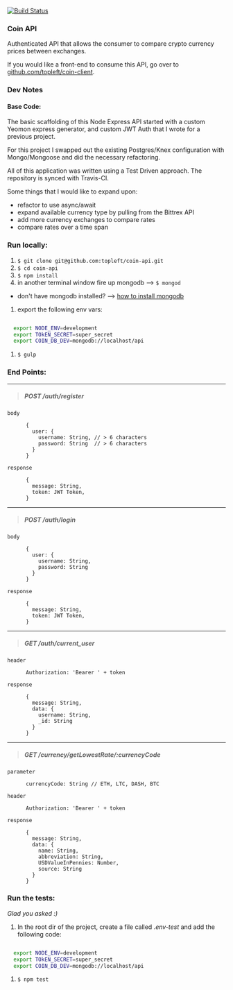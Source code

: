 [![Build Status](https://travis-ci.org/topleft/coin-api.svg?branch=master)](https://travis-ci.org/topleft/coin-api)


### Coin API

Authenticated API that allows the consumer to compare crypto currency prices between exchanges.

If you would like a front-end to consume this API, go over to [github.com/topleft/coin-client](https://github.com/topleft/coin-client).


### Dev Notes

#### Base Code:  

The basic scaffolding of this Node Express API started with a custom Yeomon express generator, and custom JWT Auth that I wrote for a previous project.

For this project I swapped out the existing Postgres/Knex configuration with Mongo/Mongoose and did the necessary refactoring.

All of this application was written using a Test Driven approach. The repository is synced with Travis-CI.

Some things that I would like to expand upon:
  - refactor to use async/await
  - expand available currency type by pulling from the Bittrex API
  - add more currency exchanges to compare rates
  - compare rates over a time span


### Run locally:

1. `$ git clone git@github.com:topleft/coin-api.git`
1. `$ cd coin-api`
1. `$ npm install`
1. in another terminal window fire up mongodb --> `$ mongod`
  - don't have mongodb installed? --> [how to install mongodb](https://docs.mongodb.com/manual/tutorial/install-mongodb-on-os-x/)
1. export the following env vars:
  ```sh

    export NODE_ENV=development
    export TOkEN_SECRET=super_secret
    export COIN_DB_DEV=mongodb://localhost/api
  ```
1. `$ gulp`


### End Points:

---
> ##### POST /auth/register

```
body  

      {
        user: {
          username: String, // > 6 characters
          password: String  // > 6 characters
        }
      }

response

      {
        message: String,
        token: JWT Token,
      }

```

---

> ##### POST /auth/login

```
body  

      {
        user: {
          username: String,
          password: String  
        }
      }

response

      {
        message: String,
        token: JWT Token,
      }

```
---

> ##### GET /auth/current_user

```
header  

      Authorization: 'Bearer ' + token

response

      {
        message: String,
        data: {
          username: String,
          _id: String
        }
      }

```

---
> ##### GET /currency/getLowestRate/:currencyCode

```
parameter

      currencyCode: String // ETH, LTC, DASH, BTC

header  

      Authorization: 'Bearer ' + token

response

      {
        message: String,
        data: {
          name: String,
          abbreviation: String,
          USDValueInPennies: Number,
          source: String
        }
      }

```

### Run the tests:

_Glad you asked :)_

1. In the root dir of the project, create a file called _.env-test_ and add the following code:
  ```sh

    export NODE_ENV=development
    export TOkEN_SECRET=super_secret
    export COIN_DB_DEV=mongodb://localhost/api
  ```
1. `$ npm test`
